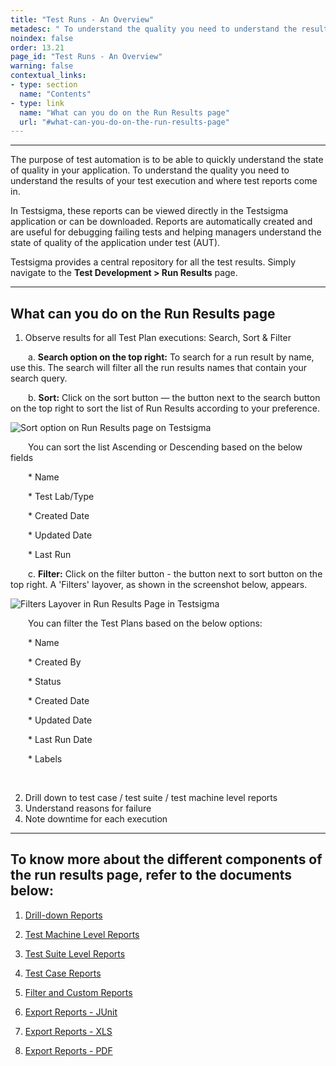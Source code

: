 ```yaml
---
title: "Test Runs - An Overview"
metadesc: " To understand the quality you need to understand the results of your test execution. Here is a overview of test run results in Testsigma."
noindex: false
order: 13.21
page_id: "Test Runs - An Overview"
warning: false
contextual_links:
- type: section
  name: "Contents"
- type: link
  name: "What can you do on the Run Results page"
  url: "#what-can-you-do-on-the-run-results-page"
---
```


---

The purpose of test automation is to be able to quickly understand the state of quality in your application. To understand the quality you need to understand the results of your test execution and where test reports come in.

In Testsigma, these reports can be viewed directly in the Testsigma application or can be downloaded. Reports are automatically created and are useful for debugging failing tests and helping managers understand the state of quality of the application under test (AUT). 

Testsigma provides a central repository for all the test results. 
Simply navigate to the **Test Development > Run Results** page.


---
## **What can you do on the Run Results page**

1. Observe results for all Test Plan executions: Search, Sort & Filter

&emsp;&emsp;a. **Search option on the top right:**  To search for a run result by name, use this. The search will filter all the run results names that contain your search query.

&emsp;&emsp;b. **Sort:** Click on the sort button — the button next to the search button on the top right to sort the list of Run Results according to your preference.

![Sort option on Run Results page on Testsigma](https://s3.amazonaws.com/static-docs.testsigma.com/new_images/reports/runs/overview/sort-option-run-results-page-testsigma-updated.png)

&emsp;&emsp;You can sort the list Ascending or Descending based on the below fields

&emsp;&emsp;* Name
  
&emsp;&emsp;* Test Lab/Type
  
&emsp;&emsp;* Created Date
  
&emsp;&emsp;* Updated Date

&emsp;&emsp;* Last Run

&emsp;&emsp;c. **Filter:** Click on the filter button - the button next to sort button on the top right. A 'Filters' layover, as shown in the screenshot below, appears. 

![Filters Layover in Run Results Page in Testsigma](https://s3.amazonaws.com/static-docs.testsigma.com/new_images/reports/runs/overview/filters-layover-run-results-page-testsigma-updated.png)


&emsp;&emsp;You can filter the Test Plans based on the below options:

&emsp;&emsp;* Name

&emsp;&emsp;* Created By

&emsp;&emsp;* Status

&emsp;&emsp;* Created Date

&emsp;&emsp;* Updated Date

&emsp;&emsp;* Last Run Date

&emsp;&emsp;* Labels 

&emsp;

2. Drill down to test case / test suite / test machine level reports 
3. Understand reasons for failure
4. Note downtime for each execution


---
## To know more about the different components of the run results page, refer to the documents below:

1. [Drill-down Reports](https://testsigma.com/docs/reports/runs/drill-down-reports/)

2. [Test Machine Level Reports](https://testsigma.com/docs/reports/runs/test-machine-reports/)

3. [Test Suite Level Reports](https://testsigma.com/docs/reports/runs/test-suite-reports/)

4. [Test Case Reports](https://testsigma.com/docs/reports/runs/test-case-reports/)

5. [Filter and Custom Reports](https://testsigma.com/docs/reports/runs/filter-custom-reports/)

6. [Export Reports - JUnit](https://testsigma.com/docs/reports/export-reports/export-reports-junit/)

7. [Export Reports - XLS](https://testsigma.com/docs/reports/export-reports/export-report-xls/)

8. [Export Reports - PDF](https://testsigma.com/docs/reports/export-reports/export-report-pdf/)